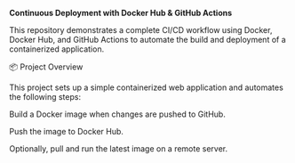 **Continuous Deployment with Docker Hub & GitHub Actions**

This repository demonstrates a complete CI/CD workflow using Docker, Docker Hub, and GitHub Actions to automate the build and deployment of a containerized application.

📦 Project Overview

This project sets up a simple containerized web application and automates the following steps:

Build a Docker image when changes are pushed to GitHub.

Push the image to Docker Hub.

Optionally, pull and run the latest image on a remote server.
